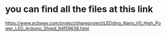 # you can find all the files at this link
https://www.pcbway.com/project/shareproject/LEDdino_Nano_V0_High_Power_LED_Arduino_Shield_94f59638.html